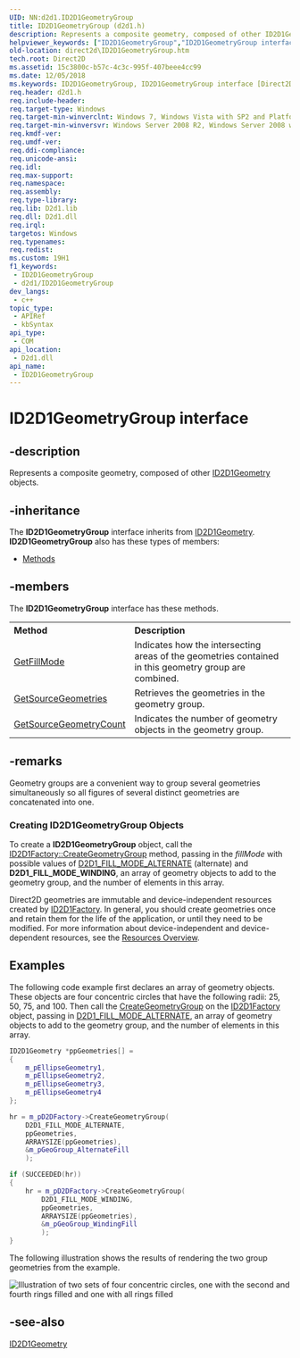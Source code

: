 ```yaml
---
UID: NN:d2d1.ID2D1GeometryGroup
title: ID2D1GeometryGroup (d2d1.h)
description: Represents a composite geometry, composed of other ID2D1Geometry objects.
helpviewer_keywords: ["ID2D1GeometryGroup","ID2D1GeometryGroup interface [Direct2D]","ID2D1GeometryGroup interface [Direct2D]","described","d2d1/ID2D1GeometryGroup","direct2d.ID2D1GeometryGroup"]
old-location: direct2d\ID2D1GeometryGroup.htm
tech.root: Direct2D
ms.assetid: 15c3800c-b57c-4c3c-995f-407beee4cc99
ms.date: 12/05/2018
ms.keywords: ID2D1GeometryGroup, ID2D1GeometryGroup interface [Direct2D], ID2D1GeometryGroup interface [Direct2D],described, d2d1/ID2D1GeometryGroup, direct2d.ID2D1GeometryGroup
req.header: d2d1.h
req.include-header: 
req.target-type: Windows
req.target-min-winverclnt: Windows 7, Windows Vista with SP2 and Platform Update for Windows Vista [desktop apps \| UWP apps]
req.target-min-winversvr: Windows Server 2008 R2, Windows Server 2008 with SP2 and Platform Update for Windows Server 2008 [desktop apps \| UWP apps]
req.kmdf-ver: 
req.umdf-ver: 
req.ddi-compliance: 
req.unicode-ansi: 
req.idl: 
req.max-support: 
req.namespace: 
req.assembly: 
req.type-library: 
req.lib: D2d1.lib
req.dll: D2d1.dll
req.irql: 
targetos: Windows
req.typenames: 
req.redist: 
ms.custom: 19H1
f1_keywords:
 - ID2D1GeometryGroup
 - d2d1/ID2D1GeometryGroup
dev_langs:
 - c++
topic_type:
 - APIRef
 - kbSyntax
api_type:
 - COM
api_location:
 - D2d1.dll
api_name:
 - ID2D1GeometryGroup
---
```


# ID2D1GeometryGroup interface


## -description

Represents a composite geometry, composed of other <a href="/windows/win32/api/d2d1/nn-d2d1-id2d1geometry">ID2D1Geometry</a> objects.

## -inheritance

The <b xmlns:loc="http://microsoft.com/wdcml/l10n">ID2D1GeometryGroup</b> interface inherits from <a href="/windows/win32/api/d2d1/nn-d2d1-id2d1geometry">ID2D1Geometry</a>. <b>ID2D1GeometryGroup</b> also has these types of members:
<ul>
<li><a href="/">Methods</a></li>
</ul>

## -members

The <b>ID2D1GeometryGroup</b> interface has these methods.
<table class="members" id="memberListMethods">
<tr>
<th align="left" width="37%">Method</th>
<th align="left" width="63%">Description</th>
</tr>
<tr data="declared;">
<td align="left" width="37%">
<a href="/windows/win32/api/d2d1/nf-d2d1-id2d1geometrygroup-getfillmode">GetFillMode</a>
</td>
<td align="left" width="63%">
Indicates how the intersecting areas of the geometries contained in this geometry group are combined.

</td>
</tr>
<tr data="declared;">
<td align="left" width="37%">
<a href="/windows/win32/api/d2d1/nf-d2d1-id2d1geometrygroup-getsourcegeometries">GetSourceGeometries</a>
</td>
<td align="left" width="63%">
Retrieves the geometries in the geometry group. 

</td>
</tr>
<tr data="declared;">
<td align="left" width="37%">
<a href="/windows/win32/api/d2d1/nf-d2d1-id2d1geometrygroup-getsourcegeometrycount">GetSourceGeometryCount</a>
</td>
<td align="left" width="63%">
Indicates the number of geometry objects in the geometry group. 

</td>
</tr>
</table>

## -remarks

Geometry groups are a convenient way to group several geometries simultaneously so all figures of several distinct geometries are concatenated into one. 

<h3><a id="Creating_ID2D1GeometryGroup_Objects"></a><a id="creating_id2d1geometrygroup_objects"></a><a id="CREATING_ID2D1GEOMETRYGROUP_OBJECTS"></a>Creating ID2D1GeometryGroup Objects</h3>
To create a  <b>ID2D1GeometryGroup</b> object, call  the <a href="/windows/win32/api/d2d1/nf-d2d1-id2d1factory-creategeometrygroup">ID2D1Factory::CreateGeometryGroup</a> method, passing in the <i>fillMode</i> with possible values of   <a href="/windows/win32/api/d2d1/ne-d2d1-d2d1_fill_mode">D2D1_FILL_MODE_ALTERNATE</a> (alternate) and <b>D2D1_FILL_MODE_WINDING</b>, an array of geometry objects to add to the geometry group, and the number of elements in this array. 

Direct2D geometries are immutable and device-independent resources created by <a href="/windows/win32/api/d2d1/nn-d2d1-id2d1factory">ID2D1Factory</a>.  In general, you should create geometries once and retain them for the life of the application, or until they need to be modified. For more information about device-independent and device-dependent resources, see  the <a href="/windows/win32/Direct2D/resources-and-resource-domains">Resources Overview</a>.


## Examples

The following code example first declares an array of geometry objects. These objects are four concentric circles that have the following radii: 25, 50, 75, and 100. Then call the <a href="/windows/win32/api/d2d1/nf-d2d1-id2d1factory-creategeometrygroup">CreateGeometryGroup</a> on the <a href="/windows/win32/api/d2d1/nn-d2d1-id2d1factory">ID2D1Factory</a> object,  passing in <a href="/windows/win32/api/d2d1/ne-d2d1-d2d1_fill_mode">D2D1_FILL_MODE_ALTERNATE</a>, an array of geometry objects to add to the geometry group, and the number of elements in this array.  


```cpp
ID2D1Geometry *ppGeometries[] =
{
    m_pEllipseGeometry1,
    m_pEllipseGeometry2,
    m_pEllipseGeometry3,
    m_pEllipseGeometry4
};

hr = m_pD2DFactory->CreateGeometryGroup(
    D2D1_FILL_MODE_ALTERNATE,
    ppGeometries,
    ARRAYSIZE(ppGeometries),
    &m_pGeoGroup_AlternateFill
    );

if (SUCCEEDED(hr))
{
    hr = m_pD2DFactory->CreateGeometryGroup(
        D2D1_FILL_MODE_WINDING,
        ppGeometries,
        ARRAYSIZE(ppGeometries),
        &m_pGeoGroup_WindingFill
        );
}

```


The following illustration shows the results of rendering the two group geometries from the example.

<img alt="Illustration of two sets of four concentric circles, one with the second and fourth rings filled and one with all rings filled" src="./images/create_geometry_group.png"/>

<div class="code"></div>

## -see-also

<a href="/windows/win32/api/d2d1/nn-d2d1-id2d1geometry">ID2D1Geometry</a>

